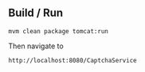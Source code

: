 ## Build / Run
    mvm clean package tomcat:run
Then navigate to

    http://localhost:8080/CaptchaService
